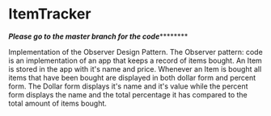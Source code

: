 # ItemTracker

***********************************************************Please go to the master branch for the code*******************************************************************


Implementation of the Observer Design Pattern.
The Observer pattern: code is an implementation of an app that keeps a record of items bought. An Item is stored in the app with it's name and price. Whenever an Item is bought all items that have been bought are displayed in both dollar form and percent form. The Dollar form displays it's name and it's value while the percent form displays the name and the total percentage it has compared to the total amount of items bought.
